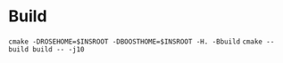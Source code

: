 # Build

`cmake -DROSEHOME=$INSROOT -DBOOSTHOME=$INSROOT -H. -Bbuild`
`cmake --build build -- -j10`

